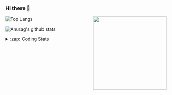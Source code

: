 ### Hi there 👋

<!--
**tao8687/tao8687** is a ✨ _special_ ✨ repository because its `README.md` (this file) appears on your GitHub profile.

Here are some ideas to get you started:

- 🔭 I’m currently working on ...
- 🌱 I’m currently learning ...
- 👯 I’m looking to collaborate on ...
- 🤔 I’m looking for help with ...
- 💬 Ask me about ...
- 📫 How to reach me: ...
- 😄 Pronouns: ...
- ⚡ Fun fact: ...
-->

<img align='right' src="https://media.giphy.com/media/M9gbBd9nbDrOTu1Mqx/giphy.gif" width="230">

![Top Langs](https://github-readme-stats.vercel.app/api/top-langs/?username=tao8687&layout=compact&title_color=23238E&text_color=A67D3D)

![Anurag's github stats](https://github-readme-stats.vercel.app/api?username=tao8687&show_icons=true&&text_color=A67D3D&title_color=23238E&show_icons=false&count_private=true&hide=stars)

<details>
  <summary>:zap: Coding Stats</summary>
  <b>
<!--START_SECTION:waka-->
```text
Week: 09 January, 2021 - 16 January, 2021

C          7 hrs 11 mins   █████████████▓░░░░░░░░░░░   55.25 % 
Other      1 hr 57 mins    ███▓░░░░░░░░░░░░░░░░░░░░░   15.08 % 
C++        1 hr 49 mins    ███▒░░░░░░░░░░░░░░░░░░░░░   13.98 % 
Lua        1 hr 1 min      ██░░░░░░░░░░░░░░░░░░░░░░░   07.93 % 
Makefile   36 mins         █░░░░░░░░░░░░░░░░░░░░░░░░   04.63 % 
```
<!--END_SECTION:waka-->
</details>
